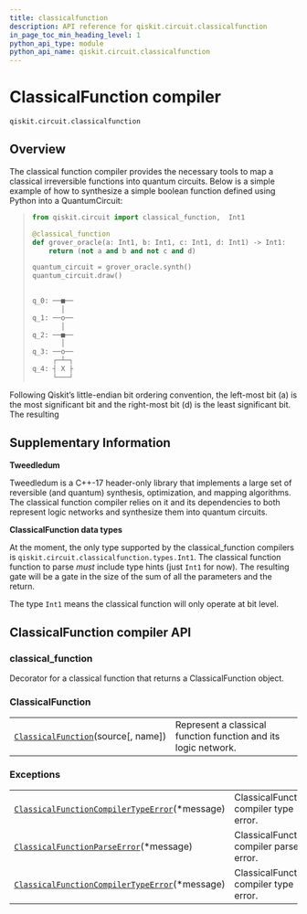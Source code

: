 ```yaml
---
title: classicalfunction
description: API reference for qiskit.circuit.classicalfunction
in_page_toc_min_heading_level: 1
python_api_type: module
python_api_name: qiskit.circuit.classicalfunction
---
```


<span id="module-qiskit.circuit.classicalfunction" />

<span id="qiskit-circuit-classicalfunction" />

<span id="classicalfunction-compiler-qiskit-circuit-classicalfunction" />

# ClassicalFunction compiler

<span id="module-qiskit.circuit.classicalfunction" />

`qiskit.circuit.classicalfunction`

## Overview

The classical function compiler provides the necessary tools to map a classical irreversible functions into quantum circuits. Below is a simple example of how to synthesize a simple boolean function defined using Python into a QuantumCircuit:

> ```python
> from qiskit.circuit import classical_function,  Int1
>
> @classical_function
> def grover_oracle(a: Int1, b: Int1, c: Int1, d: Int1) -> Int1:
>     return (not a and b and not c and d)
>
> quantum_circuit = grover_oracle.synth()
> quantum_circuit.draw()
> ```
>
> ```python
>           
> q_0: ──■──
>        │  
> q_1: ──o──
>        │  
> q_2: ──■──
>        │  
> q_3: ──o──
>      ┌─┴─┐
> q_4: ┤ X ├
>      └───┘
> ```

Following Qiskit’s little-endian bit ordering convention, the left-most bit (a) is the most significant bit and the right-most bit (d) is the least significant bit. The resulting

## Supplementary Information

**Tweedledum**

Tweedledum is a C++-17 header-only library that implements a large set of reversible (and quantum) synthesis, optimization, and mapping algorithms. The classical function compiler relies on it and its dependencies to both represent logic networks and synthesize them into quantum circuits.

**ClassicalFunction data types**

At the moment, the only type supported by the classical\_function compilers is `qiskit.circuit.classicalfunction.types.Int1`. The classical function function to parse *must* include type hints (just `Int1` for now). The resulting gate will be a gate in the size of the sum of all the parameters and the return.

The type `Int1` means the classical function will only operate at bit level.

## ClassicalFunction compiler API

<span id="classical-function" />

### classical\_function

Decorator for a classical function that returns a ClassicalFunction object.

### ClassicalFunction

|                                                                                                                                                                                                    |                                                                |
| -------------------------------------------------------------------------------------------------------------------------------------------------------------------------------------------------- | -------------------------------------------------------------- |
| [`ClassicalFunction`](qiskit.circuit.classicalfunction.ClassicalFunction#qiskit.circuit.classicalfunction.ClassicalFunction "qiskit.circuit.classicalfunction.ClassicalFunction")(source\[, name]) | Represent a classical function function and its logic network. |

### Exceptions

|                                                                                                                                                                                                                                                                  |                                         |
| ---------------------------------------------------------------------------------------------------------------------------------------------------------------------------------------------------------------------------------------------------------------- | --------------------------------------- |
| [`ClassicalFunctionCompilerTypeError`](qiskit.circuit.classicalfunction.ClassicalFunctionCompilerTypeError#qiskit.circuit.classicalfunction.ClassicalFunctionCompilerTypeError "qiskit.circuit.classicalfunction.ClassicalFunctionCompilerTypeError")(\*message) | ClassicalFunction compiler type error.  |
| [`ClassicalFunctionParseError`](qiskit.circuit.classicalfunction.ClassicalFunctionParseError#qiskit.circuit.classicalfunction.ClassicalFunctionParseError "qiskit.circuit.classicalfunction.ClassicalFunctionParseError")(\*message)                             | ClassicalFunction compiler parse error. |
| [`ClassicalFunctionCompilerTypeError`](qiskit.circuit.classicalfunction.ClassicalFunctionCompilerTypeError#qiskit.circuit.classicalfunction.ClassicalFunctionCompilerTypeError "qiskit.circuit.classicalfunction.ClassicalFunctionCompilerTypeError")(\*message) | ClassicalFunction compiler type error.  |

